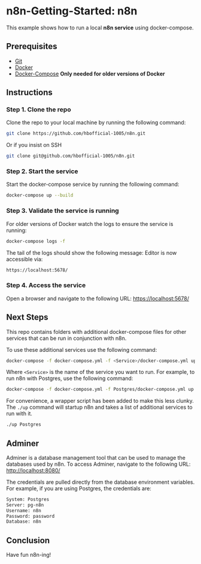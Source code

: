 # n8n-Getting-Started: n8n
This example shows how to run a local **n8n service** using docker-compose.

## Prerequisites

  - [Git](https://github.com/)
  - [Docker](https://docs.docker.com/engine/install/)
  - [Docker-Compose](https://docs.docker.com/compose/install/) **Only needed for older versions of Docker**

## Instructions
### Step 1. Clone the repo
Clone the repo to your local machine by running the following command:

```sh
git clone https://github.com/hbofficial-1005/n8n.git
```

Or if you insist on SSH

```bash
git clone git@github.com/hbofficial-1005/n8n.git
```

### Step 2. Start the service
Start the docker-compose service by running the following command:

```bash
docker-compose up --build
```

### Step 3. Validate the service is running
For older versions of Docker watch the logs to ensure the service is running:

```bash
docker-compose logs -f
```

The tail of the logs should show the following message:
Editor is now accessible via:
```bash
https://localhost:5678/
```

### Step 4. Access the service
Open a browser and navigate to the following URL: [https://localhost:5678/](https://localhost:5678/)

## Next Steps
This repo contains folders with additional docker-compose files for other services that can be run in conjunction with n8n.

To use these additional services use the following command:
```bash
docker-compose -f docker-compose.yml -f <Service>/docker-compose.yml up
```

Where `<Service>` is the name of the service you want to run. For example, to run n8n with Postgres, use the following command:

```bash
docker-compose -f docker-compose.yml -f Postgres/docker-compose.yml up
```

For convenience, a wrapper script has been added to make this less clunky. The `./up` command will startup n8n and takes a list of additional services to run with it.

```bash
./up Postgres
```

## Adminer
Adminer is a database management tool that can be used to manage the databases used by n8n. To access Adminer, navigate to the following URL: [http://localhost:8080/](http://localhost:8080/)

The credentials are pulled directly from the database environment variables. 
For example, if you are using Postgres, the credentials are:

```bash
System: Postgres
Server: pg-n8n
Username: n8n
Password: password
Database: n8n
```

## Conclusion
Have fun n8n-ing!

